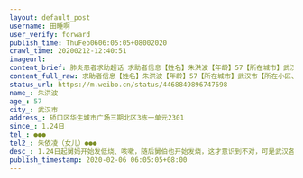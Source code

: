```yaml
---
layout: default_post
username: 田睡啊
user_verify: forward
publish_time: ThuFeb0606:05:05+08002020
crawl_time: 20200212-12:40:51
imageurl: 
content_brief: 肺炎患者求助超话 求助者信息【姓名】朱洪波【年龄】57【所在城市】武汉市【所在小区、社区】硚口区华生城市广场三期北区3栋一单元2301【患病时间】1.24日【病情描述】1.24日起舅妈开始发低烧、咳嗽，随后舅伯也开始发烧，这才意识到不对，可是武汉各大医院发热病人蜂拥而至，新闻也宣传没有 ...全文
content_full_raw: 求助者信息【姓名】朱洪波【年龄】57【所在城市】武汉市【所在小区、社区】硚口区华生城市广场三期北区3栋一单元2301【患病时间】1.24日【病情描述】1.24日起舅妈开始发低烧、咳嗽，随后舅伯也开始发烧，这才意识到不对，可是武汉各大医院发热病人蜂拥而至，新闻也宣传没有严重乏力呼吸困难的人居家隔离，不要去医院以免交叉感染。30日舅妈开始乏力呼吸困难，舅伯跑遍各个药店买到普通感冒药，实在买不到奥司他韦等药物。他们两情况仍未好转，反复发烧，2号舅伯已经没力气说话了，每次跟他们打电话都听的揪心。打120也没人来接，反复打社区的电话，3号晚上终于有社区的人上门取样送去检测，5号结果出来是阳性的。社区说让他们在家等待，可是等医院的床位不知道要等到什么时候，他们两现在已经虚弱的不行，每天都吃不下东西，连药都吃了吐出来，舅伯还有心脏病，之前动过手术。6号凌晨十二点社区说来接他们去隔离，三点到了武展，仍然没有床位，而且他们说只收轻症患者，舅伯已经不能自理，就说带他们去别的医院，结果把他们丢在了汉阳麒麟路边，下这么大的雨他们在雨里等110过来接。真的太揪心，折腾了这么一整晚，还淋了雨，肯定情况各种电话无法解决问题，拜托救救他们【联系方式】●●●【其他紧急联系人】朱依凌（女儿）●●●
status_url: https://m.weibo.cn/status/4468849896747698
name_: 朱洪波
age_: 57
city_: 武汉市
address_: 硚口区华生城市广场三期北区3栋一单元2301
since_: 1.24日
tel_: ●●●
tel2_: 朱依凌（女儿）●●●
desc_: 1.24日起舅妈开始发低烧、咳嗽，随后舅伯也开始发烧，这才意识到不对，可是武汉各大医院发热病人蜂拥而至，新闻也宣传没有严重乏力呼吸困难的人居家隔离，不要去医院以免交叉感染。30日舅妈开始乏力呼吸困难，舅伯跑遍各个药店买到普通感冒药，实在买不到奥司他韦等药物。他们两情况仍未好转，反复发烧，2号舅伯已经没力气说话了，每次跟他们打电话都听的揪心。打120也没人来接，反复打社区的电话，3号晚上终于有社区的人上门取样送去检测，5号结果出来是阳性的。社区说让他们在家等待，可是等医院的床位不知道要等到什么时候，他们两现在已经虚弱的不行，每天都吃不下东西，连药都吃了吐出来，舅伯还有心脏病，之前动过手术。6号凌晨十二点社区说来接他们去隔离，三点到了武展，仍然没有床位，而且他们说只收轻症患者，舅伯已经不能自理，就说带他们去别的医院，结果把他们丢在了汉阳麒麟路边，下这么大的雨他们在雨里等110过来接。真的太揪心，折腾了这么一整晚，还淋了雨，肯定情况各种电话无法解决问题，拜托救救他们
publish_timestamp: 2020-02-06 06:05:05+08:00
---
```

